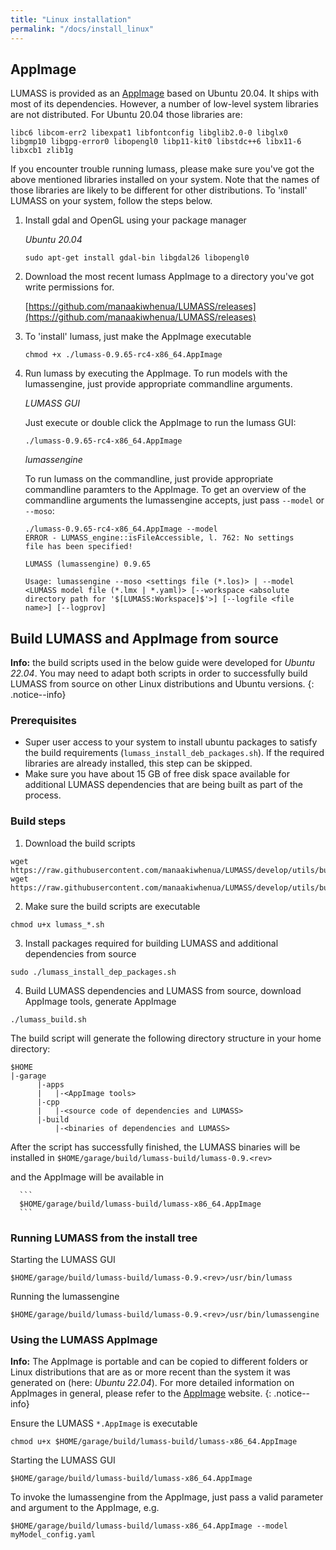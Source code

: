 ```yaml
---
title: "Linux installation"
permalink: "/docs/install_linux"
---
```

<link rel="shortcut icon" type="image/x-icon" href="../LUMASS_icon_64.ico">

## AppImage

LUMASS is provided as an [AppImage](https://appimage.org/) based on Ubuntu 20.04. It ships with most of its dependencies. However, a number of low-level system libraries are not distributed. For Ubuntu 20.04 those libraries are:

```libc6 libcom-err2 libexpat1 libfontconfig libglib2.0-0 libglx0 libgmp10 libgpg-error0 libopengl0 libp11-kit0 libstdc++6 libx11-6 libxcb1 zlib1g``` 

If you encounter trouble running lumass, please make sure you've got the above mentioned libraries installed on your system. Note that the names of those libraries are likely
to be different for other distributions. To 'install' LUMASS on your system, follow the steps below.

1. Install gdal and OpenGL using your package manager

   *Ubuntu 20.04*

   ```
   sudo apt-get install gdal-bin libgdal26 libopengl0
   ```

2. Download the most recent lumass AppImage to a directory you've got write permissions for.

   [https://github.com/manaakiwhenua/LUMASS/releases](https://github.com/manaakiwhenua/LUMASS/releases)

3. To 'install' lumass, just make the AppImage executable

   ```
   chmod +x ./lumass-0.9.65-rc4-x86_64.AppImage
   ```

4. Run lumass by executing the AppImage. To run models with the lumassengine, just provide appropriate commandline arguments.

   *LUMASS GUI*

   Just execute or double click the AppImage to run the lumass GUI:

     ```
     ./lumass-0.9.65-rc4-x86_64.AppImage
     ```

   *lumassengine*
   
   To run lumass on the commandline, just provide appropriate commandline paramters to the AppImage. To get an overview of the commandline arguments the lumassengine accepts, just pass `--model` or `--moso`:

   ```
   ./lumass-0.9.65-rc4-x86_64.AppImage --model
   ERROR - LUMASS_engine::isFileAccessible, l. 762: No settings
   file has been specified!

   LUMASS (lumassengine) 0.9.65

   Usage: lumassengine --moso <settings file (*.los)> | --model
   <LUMASS model file (*.lmx | *.yaml)> [--workspace <absolute
   directory path for '$[LUMASS:Workspace]$'>] [--logfile <file
   name>] [--logprov]
   ```

## Build LUMASS and AppImage from source

**Info:** the build scripts used in the below guide were developed for *Ubuntu 22.04*. You may need to adapt both scripts in order to successfully build LUMASS from source on other Linux distributions and Ubuntu versions.
{: .notice--info}

### Prerequisites 
- Super user access to your system to install ubuntu packages to satisfy the build requirements (`lumass_install_deb_packages.sh`). If the required libraries are already installed, this step can be skipped.
- Make sure you have about 15 GB of free disk space available for additional LUMASS dependencies that are being built as part of the process.

### Build steps

1. Download the build scripts
```
wget https://raw.githubusercontent.com/manaakiwhenua/LUMASS/develop/utils/build/lumass_install_deb_packages.sh
wget https://raw.githubusercontent.com/manaakiwhenua/LUMASS/develop/utils/build/lumass_build.sh
```

2. Make sure the build scripts are executable
```
chmod u+x lumass_*.sh
```

3. Install packages required for building LUMASS and additional dependencies from source
```
sudo ./lumass_install_dep_packages.sh
```

4. Build LUMASS dependencies and LUMASS from source, download AppImage tools, generate AppImage
```
./lumass_build.sh
```

   The build script will generate the following directory structure in your home directory:
   ```
   $HOME
   |-garage
         |-apps
         |   |-<AppImage tools>
         |-cpp
         |   |-<source code of dependencies and LUMASS>
         |-build
             |-<binaries of dependencies and LUMASS>
   ```
   After the script has successfully finished, the LUMASS binaries will be installed in 
      ```
      $HOME/garage/build/lumass-build/lumass-0.9.<rev>
      ```

   and the AppImage will be available in

      ```
      $HOME/garage/build/lumass-build/lumass-x86_64.AppImage
      ```

### Running LUMASS from the install tree

Starting the LUMASS GUI
```
$HOME/garage/build/lumass-build/lumass-0.9.<rev>/usr/bin/lumass
```

Running the lumassengine
```
$HOME/garage/build/lumass-build/lumass-0.9.<rev>/usr/bin/lumassengine
```

### Using the LUMASS AppImage

**Info:** The AppImage is portable and can be copied to different folders or Linux distributions that are as or more recent than the system it was generated on (here: *Ubuntu 22.04*). For more detailed information on AppImages in general, please refer to the [AppImage](https://www.appimage.org) website.
{: .notice--info}


Ensure the LUMASS `*.AppImage` is executable
```
chmod u+x $HOME/garage/build/lumass-build/lumass-x86_64.AppImage
```

Starting the LUMASS GUI
```
$HOME/garage/build/lumass-build/lumass-x86_64.AppImage
```

To invoke the lumassengine from the AppImage, just pass a valid parameter and argument to the AppImage, e.g.
```
$HOME/garage/build/lumass-build/lumass-x86_64.AppImage --model myModel_config.yaml
```
